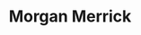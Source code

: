 ---
title: Morgan Merrick
headshot: images/uploads/Morgan_Merrick.jpg
role: TAW Co-coordinator, Food and Speakers Lead
year: Industrial Design
major: Senior
webpage: https://mxm3995.myportfolio.com/projects
lead: true
---